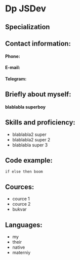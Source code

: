 # Dp JSDev

## Specialization
## Contact information:

#### Phone:
#### E-mail:
#### Telegram:

## Briefly about myself:
#### blablabla superboy

## Skills and proficiency:
* blablabla2 super
* blablabla2 super 2
* blablabla super 3

## Code example:
```
if else then boom
```
## Cources:
* cource 1
* cource 2
* bukvar

## Languages:
* my
* their
* native
* materniy
